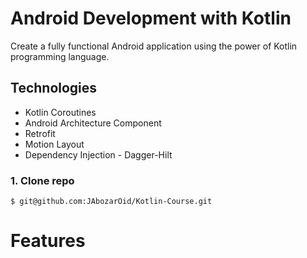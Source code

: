 # Android Development with Kotlin

Create a fully functional Android application using the power of Kotlin programming language.

## Technologies

- Kotlin Coroutines
- Android Architecture Component
- Retrofit
- Motion Layout
- Dependency Injection - Dagger-Hilt

### 1. Clone repo

```
$ git@github.com:JAbozarOid/Kotlin-Course.git
```

# Features
